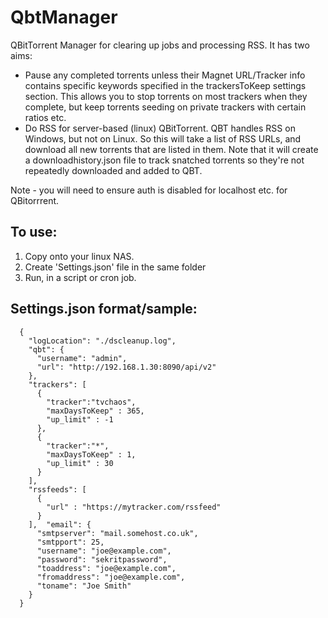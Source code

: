 # QbtManager
 QBitTorrent Manager for clearing up jobs and processing RSS. It has two aims:
 * Pause any completed torrents unless their Magnet URL/Tracker info contains specific keywords specified in the trackersToKeep settings section. This allows you to stop torrents on most trackers when they complete, but keep torrents seeding on private trackers with certain ratios etc.
 * Do RSS for server-based (linux) QBitTorrent. QBT handles RSS on Windows, but not on Linux. So this will take a list of RSS URLs, and download all new torrents that are listed in them. Note that it will create a downloadhistory.json file to track snatched torrents so they're not repeatedly downloaded and added to QBT.
 
Note - you will need to ensure auth is disabled for localhost etc. for QBitorrrent.
 
## To use:
1. Copy onto your linux NAS.
2. Create 'Settings.json' file in the same folder
3. Run, in a script or cron job. 

## Settings.json format/sample:
```
  {
    "logLocation": "./dscleanup.log",
    "qbt": {
      "username": "admin",
      "url": "http://192.168.1.30:8090/api/v2"
    },
    "trackers": [
      {
        "tracker":"tvchaos",
        "maxDaysToKeep" : 365,
        "up_limit" : -1
      },   
      {
        "tracker":"*",
        "maxDaysToKeep" : 1,
        "up_limit" : 30
      }      
    ],
    "rssfeeds": [
      {
        "url" : "https://mytracker.com/rssfeed"
      }
    ],  "email": {
      "smtpserver": "mail.somehost.co.uk",
      "smtpport": 25,
      "username": "joe@example.com",
      "password": "sekritpassword",
      "toaddress": "joe@example.com",
      "fromaddress": "joe@example.com",
      "toname": "Joe Smith"
    }
  }
```
